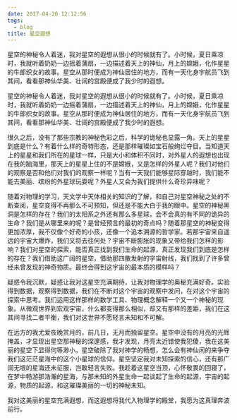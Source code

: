 ```yaml
---
date: 2017-04-20 12:12:56
tags:
  - blog
title: 星空遐想
---
```


星空的神秘令人着迷，我对星空的遐想从很小的时候就有了。小时候，夏日乘凉时，我就听着奶奶一边摇着蒲扇，一边描述着天上的神仙，月上的嫦娥，化作星星的牛郎织女的故事。星空从那时便成为神仙居住的地方，而有一天化身宇航员飞到其间，看看那神仙华美、壮阔的宫殿便成了我少时的遐想。

<!--more-->

星空的神秘令人着迷，我对星空的遐想从很小的时候就有了。小时候，夏日乘凉时，我就听着奶奶一边摇着蒲扇，一边描述着天上的神仙，月上的嫦娥，化作星星的牛郎织女的故事。星空从那时便成为神仙居住的地方，而有一天化身宇航员飞到其间，看看那神仙华美、壮阔的宫殿便成了我少时的遐想。

很久之后，没有了那些宗教的神秘色彩之后，科学的诡秘也显露一角。天上的星星到底是什么？有着什么样的奇特形态，还是那样璀璨如宝石般绚烂夺目。当知道天上的星星和我们所在的星球一样，只是大小和体积不同时，对外星人的遐想也出现在我的脑海里，那天上的星星上住的不是嫦娥，又是怎样的外星人呢？我们对他们的观察是否和他们对我们的观察一样呢？当有一天我们能够星际穿越时，我们能不能去美丽、缤纷的外星球玩耍呢？外星人又会为我们提供什么奇珍异味呢？

随着对物理的学习，天文学中天体相关的知识的了解，和自己对星空神秘之处的不断查阅，星空变得不再那么不可预知，但还是不能大白于我的眼中。星空的神秘黑洞是怎样的存在？我们的太阳系之外还有那么多星球，会不会真的有不同的诡异的生命？我们是从哪里来的呢？是曾经预言的最初的奇点吗？随着那星空的神秘变得更加浓厚，我不仅像个好奇的小孩，还像一个追本溯源的哲学家。若那宇宙来自遥远的宇宙大爆炸，我们又将去往何处？宇宙不断膨胀的现象又带给我们怎样的影响？我们对星空的探索，能否真正找到我们生命的起源，真正发现我们到底是怎样的存在？我们借助这广阔的星空，借助那四散发射的宇宙射线，我们找到了许多曾经未曾发现的神奇物质。最终会得到这宇宙的最本质的模样吗？

疑惑令我沉默，疑惑让我对这星空充满期待，让我对物理学的奥秘充满好奇。实验得到数据，观察得到数据，我们在不断对这个宇宙的观察中发问，在对这个宇宙的探索中思考。我们运用这样那样的数学工具、物理概念解释一个又一个神秘的现象。从微观世界到宏观宇宙，什么都变得那么相似，却又有那样的差距，我们在这其间寻找二者平衡，我们对这世界不愿轻言未知和不可解。

在远方的我尤爱夜晚赏月的，前几日，无月而独留星空。星空中没有的月亮的光辉掩盖，才显现出星空那神秘的深邃感，我才发现，月亮太近错使我犯傻，我在这美丽的星空下显得何等渺小。星空破除了我对神学的畅想，怎么会有神仙闲的来争夺我们这茫茫星海中的这个小星球的信仰。星空坚定我对未知探索的信心，还有那广阔无垠的星海还未征服，岂敢轻言失败。我趁着这星空当顶，心怀敬畏的回寝了，在梦中畅游那浩瀚的星海，与那未知的外星生命一起谈起了生命的起源，宇宙的起源，物质的起源，和这璀璨美丽的一切的神秘未知。

我对这美丽的星空充满遐想，而这遐想将我代入物理学的殿堂，我愿为这真理奔波前行。
